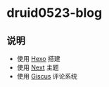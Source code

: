 # druid0523-blog

## 说明

- 使用 [Hexo](https://hexo.io/) 搭建
- 使用 [Next](https://theme-next.js.org/) 主题
- 使用 [Giscus](https://giscus.app/) 评论系统

